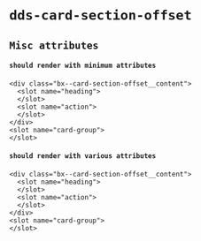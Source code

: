 # `dds-card-section-offset`

## `Misc attributes`

####   `should render with minimum attributes`

```
<div class="bx--card-section-offset__content">
  <slot name="heading">
  </slot>
  <slot name="action">
  </slot>
</div>
<slot name="card-group">
</slot>

```

####   `should render with various attributes`

```
<div class="bx--card-section-offset__content">
  <slot name="heading">
  </slot>
  <slot name="action">
  </slot>
</div>
<slot name="card-group">
</slot>

```

